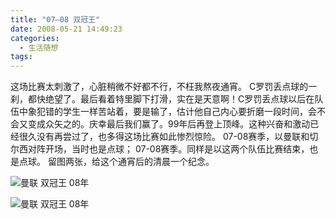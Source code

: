 ```yaml
---
title: "07—08 双冠王"
date: 2008-05-21 14:49:23
categories:
  - 生活随想
tags:
---
```


这场比赛太刺激了，心脏稍微不好都不行，不枉我熬夜通宵。 C罗罚丢点球的一刹，都快绝望了。最后看着特里脚下打滑，实在是天意啊！C罗罚丢点球以后在队伍中象犯错的学生一样苦站着，要是输了，估计他自己内心要折磨一段时间，会不会又变成众矢之的。庆幸最后我们赢了。99年后再登上顶峰。这种兴奋和激动已经很久没有再尝过了，也多得这场比赛如此惨烈惊险。 07-08赛季，以曼联和切尔西对阵开场，当时也是点球； 07-08赛季。同样是以这两个队伍比赛结束，也是点球。 留图两张，给这个通宵后的清晨一个纪念。 

![曼联 双冠王 08年](../../../images/2008/dsc03867-thumb.jpg) 

![曼联 双冠王 08年](../../../images/2008/dsc03869-thumb.jpg)